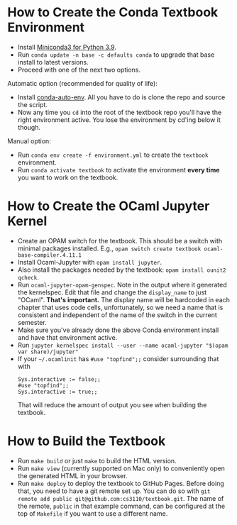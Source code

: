 # How to Create the Conda Textbook Environment

- Install
  [Miniconda3 for Python 3.9](https://docs.conda.io/en/latest/miniconda.html).
- Run `conda update -n base -c defaults conda` to upgrade that base install to
  latest versions.
- Proceed with one of the next two options.

Automatic option (recommended for quality of life):

- Install [conda-auto-env](https://github.com/introkun/conda-auto-env). All you
  have to do is clone the repo and source the script.
- Now any time you `cd` into the root of the textbook repo you'll have the right
  environment active. You lose the environment by cd'ing below it though.

Manual option:

- Run `conda env create -f environment.yml` to create the `textbook`
  environment.
- Run `conda activate textbook` to activate the environment **every time** you
  want to work on the textbook.

# How to Create the OCaml Jupyter Kernel

- Create an OPAM switch for the textbook.  This should be a switch with
  minimal packages installed. E.g.,
  `opam switch create textbook ocaml-base-compiler.4.11.1`
- Install Ocaml-Jupyter with `opam install jupyter`.
- Also install the packages needed by the textbook:
  `opam install ounit2 qcheck`.
- Run `ocaml-jupyter-opam-genspec`. Note in the output where it generated
  the kernelspec. Edit that file and change the `display_name` to just "OCaml".
  **That's important.** The display name will be hardcoded in each chapter
  that uses code cells, unfortunately, so we need a name that is consistent
  and independent of the name of the switch in the current semester.
- Make sure you've already done the above Conda environment install and have
  that environment active.
- Run `jupyter kernelspec install --user --name ocaml-jupyter "$(opam var share)/jupyter"`
- If your `~/.ocamlinit` has `#use "topfind";;` consider surrounding that with
  ```
  Sys.interactive := false;;
  #use "topfind";;
  Sys.interactive := true;;
  ```
  That will reduce the amount of output you see when building the textbook.

# How to Build the Textbook

- Run `make build` or just `make` to build the HTML version.
- Run `make view` (currently supported on Mac only) to conveniently open the
  generated HTML in your browser.
- Run `make deploy` to deploy the textbook to GitHub Pages. Before doing that,
  you need to have a git remote set up. You can do so with
  `git remote add public git@github.com:cs3110/textbook.git`. The name of the
  remote, `public` in that example command, can be configured at the top of
  `Makefile` if you want to use a different name.